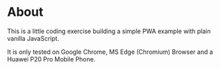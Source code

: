 # About
This is a little coding exercise building a simple PWA example with plain vanilla JavaScript.

It is only tested on Google Chrome, MS Edge (Chromium) Browser and a Huawei P20 Pro Mobile Phone.
